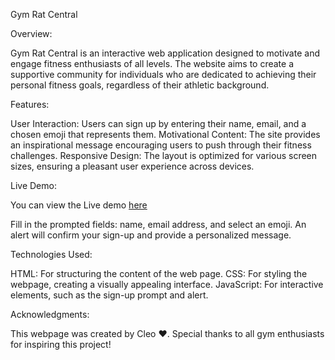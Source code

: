 Gym Rat Central

Overview:

Gym Rat Central is an interactive web application designed to motivate and engage fitness enthusiasts of all levels. The website aims to create a supportive community for individuals who are dedicated to achieving their personal fitness goals, regardless of their athletic background.

Features:

User Interaction: Users can sign up by entering their name, email, and a chosen emoji that represents them.
Motivational Content: The site provides an inspirational message encouraging users to push through their fitness challenges.
Responsive Design: The layout is optimized for various screen sizes, ensuring a pleasant user experience across devices.

Live Demo: 

You can view the Live demo  [here](urlhttps://cleo469.github.io/Gym-Website)


Fill in the prompted fields: name, email address, and select an emoji.
An alert will confirm your sign-up and provide a personalized message.

Technologies Used:

HTML: For structuring the content of the web page.
CSS: For styling the webpage, creating a visually appealing interface.
JavaScript: For interactive elements, such as the sign-up prompt and alert.

Acknowledgments:

This webpage was created by Cleo ❤️. Special thanks to all gym enthusiasts for inspiring this project!

